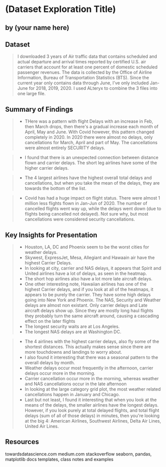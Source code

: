 # (Dataset Exploration Title)
## by (your name here)


## Dataset

> I downloaded 3 years of Air traffic data that contains scheduled and actual departure and arrival times reported by certified U.S. air carriers that account for at least one percent of domestic scheduled passenger revenues. The data is collected by the Office of Airline Information, Bureau of Transportation Statistics (BTS). Since the current year only contains data through June, I've only included  Jan-June for 2018, 2019, 2020.   I used ALteryx to combine the 3 files into one large file.


## Summary of Findings

>- THere was a pattern with flight Delays with an increase in Feb, then March drops, then there's a gradual increase each month of April, May and June. With Covid however, this pattern changed completely in 2020. In 2020 there were almost no delays, only cancellations for March, April and part of May.  The cancellations were almost entirely SECURITY delays.

>- I found that there is an unexpected connection between distance flown and carrier delays. The short leg airlines have some of the higher carrier delays. 

>- The 4 largest airlines have the highest overall total delays and cancellations, but when you take the mean of the delays, they are towards the bottom of the list.

>- Covid has had a huge impact on flight status.  There were almost 1 million less flights flown in Jan-Jun of 2020.  The number of cancelled flights went way up, while the delays went down (due to flights being cancelled not delayed).  Not sure why, but most cancellations were considered security cancellations.

## Key Insights for Presentation

>- Houston, LA, DC and Phoenix seem to be the worst cities for weather delays.
>- Skywest, ExpressJet, Mesa, Allegiant and Hawaain air have the highest Carrier Delays.
>- In looking at city, carrier and NAS delays, it appears that Spirit and United airlines have a lot of delays, as seen in the heatmap.
>- The short hop airlines also have a lot more late aircraft delays.
>- One other interesting note, Hawaiian airlines has one of the highest Carrier delays, and if you look at all of the heatmaps, it appears to be purely the carrier. They have some high delays going into New York and Phoenix. The NAS, Security and Weather delays are almost non existant. Only carrier delays and Late aircraft delays show up. Since they are mostly long haul flights they probably turn the same aircraft around, causing a cascading effect on the later flights
>- The longest security waits are at Los Angeles.
>- The longest NAS delays are at Washington DC.

>-  The 4 airlines with the highest carrier delays, also fly some of the shortest distances.  This actually makes sense since there are more touchdowns and landings to worry about.
>- I also found it interesting that there was a seasonal pattern to the overall delays by month.  
>- Weather delays occur most frequently in the afternoon, carrier delays occur more in the morning.
>- Carrier cancellation occur more in the morning, whereas weather and NAS cancellations occur in the late afternoon
>- In looking at the large category grid plot, the most weather related cancellations happen in January and Chicago.
>-  Last but not least, I found it interesting that when you look at the means of the delays, the smaller airlines have the longest delays.  However, if you look purely at total delayed flights, and total flight delays (sum of all of those delays) in minutes, then you're looking at the big 4:  American Airlines, Southwest Airlines, Delta Air Lines, United Air Lines.

##  Resources
towardsdatascience.com
medium.com
stackoverflow
seaborn, pandas, matplotlib docs
templates, class notes and examples
